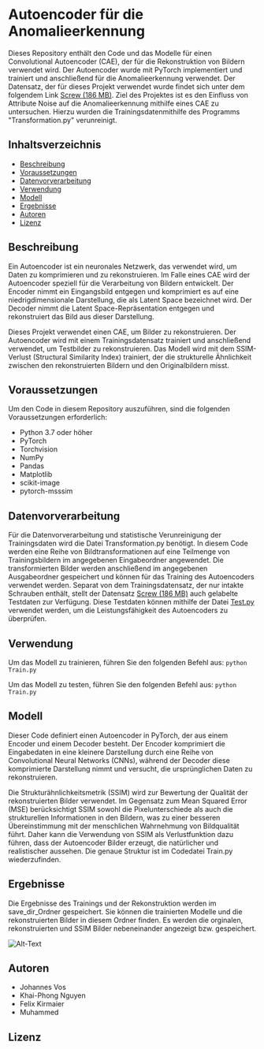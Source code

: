 # Autoencoder für die Anomalieerkennung

Dieses Repository enthält den Code und das Modelle für einen Convolutional Autoencoder (CAE), der für die Rekonstruktion von Bildern verwendet wird. Der Autoencoder wurde mit PyTorch implementiert und trainiert und anschließend für die Anomalieerkennung verwendet. Der Datensatz, der für dieses Projekt verwendet wurde findet sich unter dem folgendem Link [Screw (186 MB)](https://www.mvtec.com/company/research/datasets/mvtec-ad/downloads). Ziel des Projektes ist es den Einfluss von Attribute Noise auf die Anomalieerkennung mithilfe eines CAE zu untersuchen. Hierzu wurden die Trainingsdatenmithilfe des Programms "Transformation.py" verunreinigt. 

## Inhaltsverzeichnis

- [Beschreibung](#beschreibung)
- [Voraussetzungen](#voraussetzungen)
- [Datenvorverarbeitung](#datenvorverarbeitung)
- [Verwendung](#verwendung)
- [Modell](#modell)
- [Ergebnisse](#ergebnisse)
- [Autoren](#autoren)
- [Lizenz](#lizenz)

## Beschreibung

Ein Autoencoder ist ein neuronales Netzwerk, das verwendet wird, um Daten zu komprimieren und zu rekonstruieren. Im Falle eines CAE wird der Autoencoder speziell für die Verarbeitung von Bildern entwickelt. Der Encoder nimmt ein Eingangsbild entgegen und komprimiert es auf eine niedrigdimensionale Darstellung, die als Latent Space bezeichnet wird. Der Decoder nimmt die Latent Space-Repräsentation entgegen und rekonstruiert das Bild aus dieser Darstellung.

Dieses Projekt verwendet einen CAE, um Bilder zu rekonstruieren. Der Autoencoder wird mit einem Trainingsdatensatz trainiert und anschließend verwendet, um Testbilder zu rekonstruieren. Das Modell wird mit dem SSIM-Verlust (Structural Similarity Index) trainiert, der die strukturelle Ähnlichkeit zwischen den rekonstruierten Bildern und den Originalbildern misst.

## Voraussetzungen

Um den Code in diesem Repository auszuführen, sind die folgenden Voraussetzungen erforderlich:

- Python 3.7 oder höher
- PyTorch
- Torchvision
- NumPy
- Pandas
- Matplotlib
- scikit-image
- pytorch-msssim

## Datenvorverarbeitung
Für die Datenvorverarbeitung und statistische Verunreinigung der Trainingsdaten wird die Datei Transformation.py benötigt. In diesem Code werden eine Reihe von Bildtransformationen auf eine Teilmenge von Trainingsbildern im angegebenen Eingabeordner angewendet. Die transformierten Bilder werden anschließend im angegebenen Ausgabeordner gespeichert und können für das Training des Autoencoders verwendet werden. Separat von dem Trainingsdatensatz, der nur intakte Schrauben enthält, stellt der Datensatz [Screw (186 MB)](https://www.mvtec.com/company/research/datasets/mvtec-ad/downloads) auch gelabelte Testdaten zur Verfügung. Diese Testdaten können mithilfe der Datei [Test.py](https://github.com/JohannesVos/WiFo/blob/main/src/Test.py) verwendet werden, um die Leistungsfähigkeit des Autoencoders zu überprüfen.

## Verwendung

Um das Modell zu trainieren, führen Sie den folgenden Befehl aus:
```python Train.py```

Um das Modell zu testen, führen Sie den folgenden Befehl aus:
```python Train.py``` 

## Modell

Dieser Code definiert einen Autoencoder in PyTorch, der aus einem Encoder und einem Decoder besteht. Der Encoder komprimiert die Eingabedaten in eine kleinere Darstellung durch eine Reihe von Convolutional Neural Networks (CNNs), während der Decoder diese komprimierte Darstellung nimmt und versucht, die ursprünglichen Daten zu rekonstruieren.

Die Strukturähnlichkeitsmetrik (SSIM) wird zur Bewertung der Qualität der rekonstruierten Bilder verwendet. Im Gegensatz zum Mean Squared Error (MSE) berücksichtigt SSIM sowohl die Pixelunterschiede als auch die strukturellen Informationen in den Bildern, was zu einer besseren Übereinstimmung mit der menschlichen Wahrnehmung von Bildqualität führt. Daher kann die Verwendung von SSIM als Verlustfunktion dazu führen, dass der Autoencoder Bilder erzeugt, die natürlicher und realistischer aussehen. Die genaue Struktur ist im Codedatei Train.py wiederzufinden.

## Ergebnisse

Die Ergebnisse des Trainings und der Rekonstruktion werden im save_dir_Ordner gespeichert. Sie können die trainierten Modelle und die rekonstruierten Bilder in diesem Ordner finden.
Es werden die orginalen, rekonstruierten und SSIM Bilder nebeneinander angezeigt bzw. gespeichert.

![Alt-Text](https://github.com/JohannesVos/WiFo/blob/main/Beispiel.png)

## Autoren 

- Johannes Vos
- Khai-Phong Nguyen
- Felix Kirmaier
- Muhammed

## Lizenz

